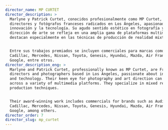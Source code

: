 ```yaml
---
director_name: MP CURTET
director_description: >
  Marlyne y Patrick Curtet, conocidos profesionalmente como MP Curtet, son
  directores y fotógrafos franceses radicados en Los Ángeles, apasionados por la
  innovación y la tecnología. Su agudo sentido estético en fotografía y
  dirección de arte se refleja en una amplia gama de plataformas multimedia. Se
  destacan especialmente en las técnicas de producción de realidad mixta.


  Entre sus trabajos premiados se incluyen comerciales para marcas como Audi,
  Cadillac, Mercedes, Nissan, Toyota, Genesis, Hyundai, Mazda, Air France y
  Google, entre otros.
director_description_eng: >
  Marlyne and Patrick Curtet, professionally known as MP Curtet, are French
  directors and photographers based in Los Angeles, passionate about innovation
  and technology. Their keen eye for photography and art direction can be seen
  across a variety of multimedia platforms. They specialize in mixed reality
  production techniques.


  Their award-winning work includes commercials for brands such as Audi,
  Cadillac, Mercedes, Nissan, Toyota, Genesis, Hyundai, Mazda, Air France, and
  Google, among others.
director_order: 7
director_slug: mp_curtet
---
```


